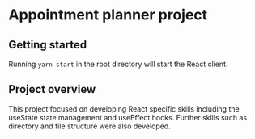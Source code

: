 # Appointment planner project

## Getting started

Running `yarn start` in the root directory will start the React client.

## Project overview

This project focused on developing React specific skills including the useState state management and useEffect hooks. Further skills such as directory and file structure were also developed.
